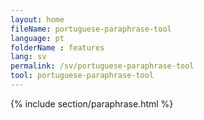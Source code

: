 ```yaml
---
layout: home
fileName: portuguese-paraphrase-tool
language: pt
folderName : features
lang: sv
permalink: /sv/portuguese-paraphrase-tool
tool: portuguese-paraphrase-tool
---
```

{% include section/paraphrase.html %}